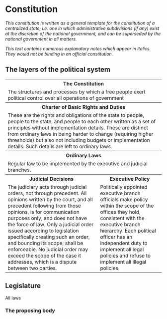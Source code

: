 Constitution
============

*This constitution is written as a general template for the constitution of a centralized state; i.e. one in which administrative subdivisions (if any) exist at the discretion of the national government, and can be superseded by the national government in all matters.*

*This text contains numerous explanatory notes which appear in italics. They would not be binding in an official constitution.*

## The layers of the political system
<table>
  <tr><th colspan=2> The Constitution </th></tr>
  <tr><td colspan=2>The structures and processes by which a free people exert political control over all operations of government</td></tr>
  <tr><th colspan=2>Charter of Basic Rights and Duties</th></td>
  <tr><td colspan=2>These are the rights and obligations of the state to people, people to the state, and people to each other written as a set of principles without implementation details. These are distinct from ordinary laws in being harder to change (requiring higher thresholds) but also not including budgets or implementation details. Such details are left to ordinary laws.</td></tr>
  <tr><th colspan=2>Ordinary Laws</th></tr>
  <tr><td colspan=2>Regular law to be implemented by the executive and judicial branches.</td></tr>
  <tr><th>Judicial Decisions</th><th>Executive Policy</th></tr>
  <tr><td>The judiciary acts through judicial orders, not through precedent. All opinions written by the court, and all precedent following from those opinions, is for communication purposes only, and does not have the force of law. Only a judicial order issued according to legislation specifically creating such an order, and bounding its scope, shall be enforceable. No judicial order may exceed the scope of the case it addresses, which is a dispute between two parties.</td><td>Politically appointed executive branch officials make policy within the scope of the offices they hold, consistent with the executive branch hierarchy. Each political officer has an independent duty to implement all legal policies and refuse to implement all illegal policies.</td></tr>
</table>

## Legislature

All laws

### The proposing body

